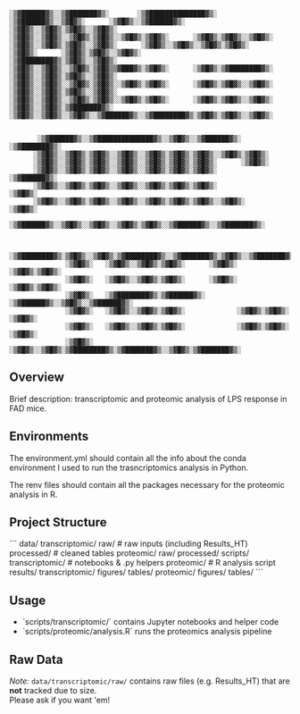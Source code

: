 ```text
░▒▓██████▓▒░░▒▓███████▓▒░       ░▒▓██████████████▓▒░ ░▒▓██████▓▒░░▒▓█▓▒░      ░▒▓█▓▒░░▒▓██████▓▒░       
░▒▓█▓▒░░▒▓█▓▒░▒▓█▓▒░░▒▓█▓▒░      ░▒▓█▓▒░░▒▓█▓▒░░▒▓█▓▒░▒▓█▓▒░░▒▓█▓▒░▒▓█▓▒░      ░▒▓█▓▒░▒▓█▓▒░░▒▓█▓▒░      
░▒▓█▓▒░░▒▓█▓▒░▒▓█▓▒░░▒▓█▓▒░      ░▒▓█▓▒░░▒▓█▓▒░░▒▓█▓▒░▒▓█▓▒░      ░▒▓█▓▒░      ░▒▓█▓▒░▒▓█▓▒░░▒▓█▓▒░      
░▒▓████████▓▒░▒▓█▓▒░░▒▓█▓▒░      ░▒▓█▓▒░░▒▓█▓▒░░▒▓█▓▒░▒▓█▓▒▒▓███▓▒░▒▓█▓▒░      ░▒▓█▓▒░▒▓████████▓▒░      
░▒▓█▓▒░░▒▓█▓▒░▒▓█▓▒░░▒▓█▓▒░      ░▒▓█▓▒░░▒▓█▓▒░░▒▓█▓▒░▒▓█▓▒░░▒▓█▓▒░▒▓█▓▒░      ░▒▓█▓▒░▒▓█▓▒░░▒▓█▓▒░      
░▒▓█▓▒░░▒▓█▓▒░▒▓█▓▒░░▒▓█▓▒░      ░▒▓█▓▒░░▒▓█▓▒░░▒▓█▓▒░▒▓█▓▒░░▒▓█▓▒░▒▓█▓▒░      ░▒▓█▓▒░▒▓█▓▒░░▒▓█▓▒░      
░▒▓█▓▒░░▒▓█▓▒░▒▓███████▓▒░       ░▒▓█▓▒░░▒▓█▓▒░░▒▓█▓▒░░▒▓██████▓▒░░▒▓████████▓▒░▒▓█▓▒░▒▓█▓▒░░▒▓█▓▒░      
                                                                                                         
                                                                                                         
       ░▒▓██████▓▒░░▒▓██████████████▓▒░░▒▓█▓▒░░▒▓██████▓▒░ ░▒▓███████▓▒░                                 
      ░▒▓█▓▒░░▒▓█▓▒░▒▓█▓▒░░▒▓█▓▒░░▒▓█▓▒░▒▓█▓▒░▒▓█▓▒░░▒▓█▓▒░▒▓█▓▒░                                        
      ░▒▓█▓▒░░▒▓█▓▒░▒▓█▓▒░░▒▓█▓▒░░▒▓█▓▒░▒▓█▓▒░▒▓█▓▒░      ░▒▓█▓▒░                                        
      ░▒▓█▓▒░░▒▓█▓▒░▒▓█▓▒░░▒▓█▓▒░░▒▓█▓▒░▒▓█▓▒░▒▓█▓▒░       ░▒▓██████▓▒░                                  
      ░▒▓█▓▒░░▒▓█▓▒░▒▓█▓▒░░▒▓█▓▒░░▒▓█▓▒░▒▓█▓▒░▒▓█▓▒░             ░▒▓█▓▒░                                 
      ░▒▓█▓▒░░▒▓█▓▒░▒▓█▓▒░░▒▓█▓▒░░▒▓█▓▒░▒▓█▓▒░▒▓█▓▒░░▒▓█▓▒░      ░▒▓█▓▒░                                 
       ░▒▓██████▓▒░░▒▓█▓▒░░▒▓█▓▒░░▒▓█▓▒░▒▓█▓▒░░▒▓██████▓▒░░▒▓███████▓▒░                                  
                                                                                                         
                                                                                                         
           ░▒▓████████▓▒░▒▓█▓▒░░▒▓█▓▒░▒▓████████▓▒░░▒▓███████▓▒░▒▓█▓▒░░▒▓███████▓▒░                      
              ░▒▓█▓▒░   ░▒▓█▓▒░░▒▓█▓▒░▒▓█▓▒░      ░▒▓█▓▒░      ░▒▓█▓▒░▒▓█▓▒░                             
              ░▒▓█▓▒░   ░▒▓█▓▒░░▒▓█▓▒░▒▓█▓▒░      ░▒▓█▓▒░      ░▒▓█▓▒░▒▓█▓▒░                             
              ░▒▓█▓▒░   ░▒▓████████▓▒░▒▓██████▓▒░  ░▒▓██████▓▒░░▒▓█▓▒░░▒▓██████▓▒░                       
              ░▒▓█▓▒░   ░▒▓█▓▒░░▒▓█▓▒░▒▓█▓▒░             ░▒▓█▓▒░▒▓█▓▒░      ░▒▓█▓▒░                      
              ░▒▓█▓▒░   ░▒▓█▓▒░░▒▓█▓▒░▒▓█▓▒░             ░▒▓█▓▒░▒▓█▓▒░      ░▒▓█▓▒░                      
              ░▒▓█▓▒░   ░▒▓█▓▒░░▒▓█▓▒░▒▓████████▓▒░▒▓███████▓▒░░▒▓█▓▒░▒▓███████▓▒░                       
```                                                                                         

## Overview  
Brief description: transcriptomic and proteomic analysis of LPS response in FAD mice.

## Environments
The environment.yml should contain all the info about the conda environment I used to run the trasncriptomics analysis in Python.

The renv files should contain all the packages necessary for the proteomic analysis in R.

## Project Structure  
\`\`\`
data/
  transcriptomic/
    raw/         # raw inputs (including Results_HT)
    processed/   # cleaned tables
  proteomic/
    raw/
    processed/
scripts/
  transcriptomic/ # notebooks & .py helpers
  proteomic/      # R analysis script
results/
  transcriptomic/
    figures/ tables/
  proteomic/
    figures/ tables/
\`\`\`

## Usage  
- \`scripts/transcriptomic/\` contains Jupyter notebooks and helper code  
- \`scripts/proteomic/analysis.R\` runs the proteomics analysis pipeline  



## Raw Data  
*Note:* `data/transcriptomic/raw/` contains raw files (e.g. Results_HT) that are **not** tracked due to size.  
Please ask if you want 'em!
